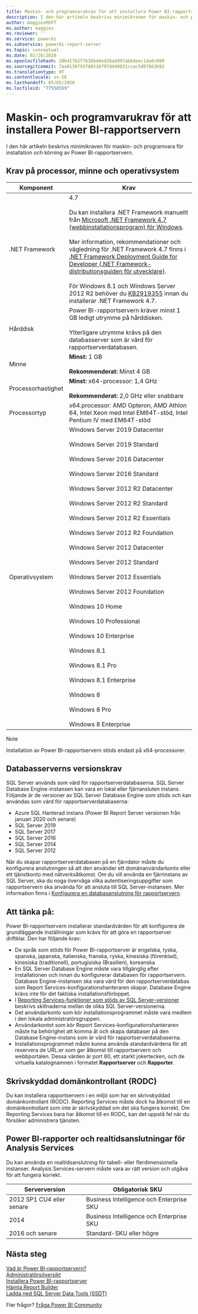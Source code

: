 ```yaml
---
title: Maskin- och programvarukrav för att installera Power BI-rapportservern
description: I den här artikeln beskrivs minimikraven för maskin- och programvara för installation och körning av Power BI-rapportservern.
author: maggiesMSFT
ms.author: maggies
ms.reviewer: ''
ms.service: powerbi
ms.subservice: powerbi-report-server
ms.topic: conceptual
ms.date: 02/20/2020
ms.openlocfilehash: 20b41762f7b38bd4ed26add97abb4eec1da0c000
ms.sourcegitcommit: 7aa0136f93f88516f97ddd8031ccac5d07863b92
ms.translationtype: HT
ms.contentlocale: sv-SE
ms.lasthandoff: 05/05/2020
ms.locfileid: "77558559"
---
```

# <a name="hardware-and-software-requirements-for-installing-power-bi-report-server"></a>Maskin- och programvarukrav för att installera Power BI-rapportservern

I den här artikeln beskrivs minimikraven för maskin- och programvara för installation och körning av Power BI-rapportservern.

## <a name="processor-memory-and-operating-system-requirements"></a>Krav på processor, minne och operativsystem

| Komponent | Krav |
| --- | --- |
| .NET Framework |4.7<br><br>Du kan installera .NET Framework manuellt från [Microsoft .NET Framework 4.7 (webbinstallationsprogram) för Windows](https://support.microsoft.com/en-us/kb/3186500).<br/><br/> Mer information, rekommendationer och vägledning för .NET Framework 4.7 finns i [.NET Framework Deployment Guide for Developer (.NET Framework-distributionsguiden för utvecklare)](https://docs.microsoft.com/dotnet/framework/deployment/deployment-guide-for-developers).<br/><br/>För Windows 8.1 och Windows Server 2012 R2 behöver du [KB2919355](https://support.microsoft.com/kb/2919355) innan du installerar .NET Framework 4.7. |
| Hårddisk |Power BI-rapportservern kräver minst 1 GB ledigt utrymme på hårddisken.<br><br>Ytterligare utrymme krävs på den databasserver som är värd för rapportserverdatabasen. |
| Minne |**Minst:** 1 GB<br/><br/> **Rekommenderat:** Minst 4 GB |
| Processorhastighet |**Minst:** x64-processor: 1,4 GHz<br/><br/> **Rekommenderat:** 2,0 GHz eller snabbare |
| Processortyp |x64.processor: AMD Opteron, AMD Athlon 64, Intel Xeon med Intel EM64T-stöd, Intel Pentium IV med EM64T-stöd |
| Operativsystem |Windows Server 2019 Datacenter<br><br>Windows Server 2019 Standard<br><br>Windows Server 2016 Datacenter<br><br>Windows Server 2016 Standard<br><br>Windows Server 2012 R2 Datacenter<br><br>Windows Server 2012 R2 Standard<br><br>Windows Server 2012 R2 Essentials<br><br>Windows Server 2012 R2 Foundation<br><br>Windows Server 2012 Datacenter<br><br>Windows Server 2012 Standard<br><br>Windows Server 2012 Essentials<br><br>Windows Server 2012 Foundation<br><br>Windows 10 Home<br><br>Windows 10 Professional<br><br>Windows 10 Enterprise<br><br>Windows 8.1<br><br>Windows 8.1 Pro<br><br>Windows 8.1 Enterprise<br><br>Windows 8<br><br>Windows 8 Pro<br><br>Windows 8 Enterprise |

> [!NOTE]
> Installation av Power BI-rapportservern stöds endast på x64-processorer.


## <a name="database-server-version-requirements"></a>Databasserverns versionskrav

SQL Server används som värd för rapportserverdatabaserna. SQL Server Database Engine-instansen kan vara en lokal eller fjärransluten instans. Följande är de versioner av SQL Server Database Engine som stöds och kan användas som värd för rapportserverdatabaserna:

* Azure SQL Hanterad instans (Power BI Report Server versionen från januari 2020 och senare)
* SQL Server 2019
* SQL Server 2017
* SQL Server 2016
* SQL Server 2014
* SQL Server 2012

När du skapar rapportserverdatabasen på en fjärrdator måste du konfigurera anslutningen så att den använder ett domänanvändarkonto eller ett tjänstkonto med nätverksåtkomst. Om du vill använda en fjärrinstans av SQL Server, ska du noga överväga vilka autentiseringsuppgifter som rapportservern ska använda för att ansluta till SQL Server-instansen. Mer information finns i [Konfigurera en databasanslutning för rapportservern](https://docs.microsoft.com/sql/reporting-services/install-windows/configure-a-report-server-database-connection-ssrs-configuration-manager).

## <a name="considerations"></a>Att tänka på:

Power BI-rapportservern installerar standardvärden för att konfigurera de grundläggande inställningar som krävs för att göra en rapportserver driftklar. Den har följande krav:

* De språk som stöds för Power BI-rapportserver är engelska, tyska, spanska, japanska, italienska, franska, ryska, kinesiska (förenklad), kinesiska (traditionell), portugisiska (Brasilien), koreanska
* En SQL Server Database Engine måste vara tillgänglig efter installationen och innan du konfigurerar databasen för rapportservern. Database Engine-instansen ska vara värd för den rapportserverdatabas som Report Services-konfigurationshanteraren skapar. Database Engine krävs inte för det faktiska installationsförloppet.
* I [Reporting Services-funktioner som stöds av SQL Server-versioner](https://docs.microsoft.com/sql/reporting-services/reporting-services-features-supported-by-the-editions-of-sql-server-2016) beskrivs skillnaderna mellan de olika SQL Server-versionerna.
* Det användarkonto som kör installationsprogrammet måste vara medlem i den lokala administratörsgruppen.
* Användarkontot som kör Report Services-konfigurationshanteraren måste ha behörighet att komma åt och skapa databaser på den Database Engine-instans som är värd för rapportserverdatabaserna.
* Installationsprogrammet måste kunna använda standardvärdena för att reservera de URL:er som ger åtkomst till rapportservern och webbportalen. Dessa värden är port 80, ett starkt jokertecken, och de virtuella katalognamnen i formatet **Rapportserver** och **Rapporter**.

## <a name="read-only-domain-controller-rodc"></a>Skrivskyddad domänkontrollant (RODC)

 Du kan installera rapportservern i en miljö som har en skrivskyddad domänkontrollant (RODC). Reporting Services måste dock ha åtkomst till en domänkontrollant som inte är skrivskyddad om det ska fungera korrekt. Om Reporting Services bara har åtkomst till en RODC, kan det uppstå fel när du försöker administrera tjänsten.

## <a name="power-bi-reports-and-analysis-services-live-connections"></a>Power BI-rapporter och realtidsanslutningar för Analysis Services

Du kan använda en realtidsanslutning för tabell- eller flerdimensionella instanser. Analysis Services-servern måste vara av rätt version och utgåva för att fungera korrekt.

| **Serverversion** | **Obligatorisk SKU** |
| --- | --- |
| 2012 SP1 CU4 eller senare |Business Intelligence och Enterprise SKU |
| 2014 |Business Intelligence och Enterprise SKU |
| 2016 och senare |Standard-SKU eller högre |

## <a name="next-steps"></a>Nästa steg

[Vad är Power BI-rapportservern?](get-started.md)  
[Administratörsöversikt](admin-handbook-overview.md)  
[Installera Power BI-rapportserver](install-report-server.md)  
[Hämta Report Builder](https://www.microsoft.com/download/details.aspx?id=53613)  
[Ladda ned SQL Server Data Tools (SSDT)](https://go.microsoft.com/fwlink/?LinkID=616714)

Fler frågor? [Fråga Power BI Community](https://community.powerbi.com/)
